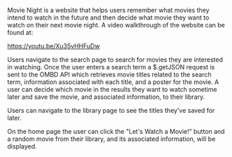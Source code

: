 Movie Night is a website that helps users remember what movies they intend to watch in the future and then decide what movie
they want to watch on their next movie night. A video walkthrough of the website can be found at:

https://youtu.be/Xu35vHHFuDw

Users navigate to the search page to search for movies they are interested in watching.  Once the user enters a search term a 
$.getJSON request is sent to the OMBD API which retrieves movie titles related to the search term, information associated with
each title, and a poster for the movie. A user can decide which movie in the results they want to watch sometime later and save
the movie, and associated information, to their library. 

Users can navigate to the library page to see the titles they've saved for later.

On the home page the user can click the "Let's Watch a Movie!" button and a random movie from their library, and its associated
information, will be displayed. 
